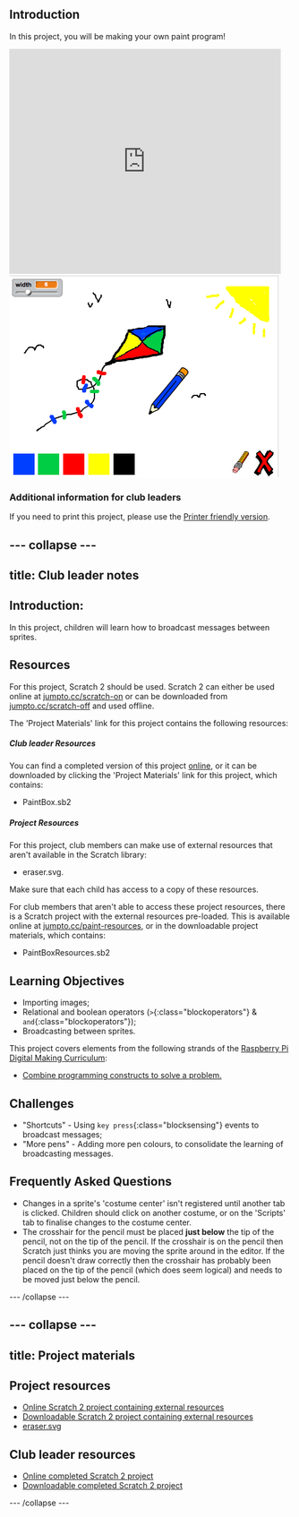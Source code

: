 ## Introduction

In this project, you will be making your own paint program!

<div class="scratch-preview">
  <iframe allowtransparency="true" width="485" height="402" src="https://scratch.mit.edu/projects/embed/63473366/?autostart=false" frameborder="0"></iframe>
  <img src="images/paint-final.png">
</div>

### Additional information for club leaders

If you need to print this project, please use the [Printer friendly version](https://projects.raspberry-pi.org/en/projects/paint-box/print).


--- collapse ---
---
title: Club leader notes
---


## Introduction:
In this project, children will learn how to broadcast messages between sprites.

## Resources
For this project, Scratch 2 should be used. Scratch 2 can either be used online at [jumpto.cc/scratch-on](http://jumpto.cc/scratch-on) or can be downloaded from [jumpto.cc/scratch-off](http://jumpto.cc/scratch-off) and used offline.

The 'Project Materials' link for this project contains the following resources:

##### Club leader Resources

You can find a completed version of this project <a href="http://scratch.mit.edu/projects/63473366/#editor">online</a>, or it can be downloaded by clicking the 'Project Materials' link for this project, which contains:

+ PaintBox.sb2

##### Project Resources

For this project, club members can make use of external resources that aren't available in the Scratch library:

+ eraser.svg.

Make sure that each child has access to a copy of these resources.

For club members that aren't able to access these project resources, there is a Scratch project with the external resources pre-loaded. This is available online at [jumpto.cc/paint-resources](http://jumpto.cc/paint-resources), or in the downloadable project materials, which contains:

+ PaintBoxResources.sb2 

## Learning Objectives
+ Importing images;
+ Relational and boolean operators (`>`{:class="blockoperators"} & `and`{:class="blockoperators"});
+ Broadcasting between sprites.

This project covers elements from the following strands of the [Raspberry Pi Digital Making Curriculum](http://rpf.io/curriculum):

+ [Combine programming constructs to solve a problem.](https://www.raspberrypi.org/curriculum/programming/builder)

## Challenges
+ "Shortcuts" - Using `key press`{:class="blocksensing"} events to broadcast messages;
+ "More pens" - Adding more pen colours, to consolidate the learning of broadcasting messages.

## Frequently Asked Questions
+ Changes in a sprite's 'costume center' isn't registered until another tab is clicked. Children should click on another costume, or on the 'Scripts' tab to finalise changes to the costume center.
+ The crosshair for the pencil must be placed **just below** the tip of the pencil, not on the tip of the pencil. If the crosshair is on the pencil then Scratch just thinks you are moving the sprite around in the editor. If the pencil doesn't draw correctly then the crosshair has probably been placed on the tip of the pencil (which does seem logical) and needs to be moved just below the pencil.  


--- /collapse ---


--- collapse ---
---
title: Project materials
---
## Project resources
* [Online Scratch 2 project containing external resources](http://jumpto.cc/paint-resources)
* [Downloadable Scratch 2 project containing external resources](resources/PaintBoxResources.sb2)
* [eraser.svg](resources/eraser.svg)

## Club leader resources
* [Online completed Scratch 2 project](http://scratch.mit.edu/projects/63473366/#editor)
* [Downloadable completed Scratch 2 project](resources/PaintBox.sb2)

--- /collapse ---